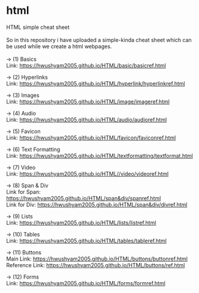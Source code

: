 # html
HTML simple cheat sheet
<br>
<br>
So in this repository i have uploaded a simple-kinda cheat sheet which can be used while we create a html webpages.
<br>
<br>
-> (1) Basics
<br>
Link: https://hwushyam2005.github.io/HTML/basic/basicref.html
<br>

-> (2) Hyperlinks
<br>
Link: https://hwushyam2005.github.io/HTML/hyperlink/hyperlinkref.html
<br>

-> (3) Images
<br>
Link: https://hwushyam2005.github.io/HTML/image/imageref.html
<br>

-> (4) Audio
<br>
Link: https://hwushyam2005.github.io/HTML/audio/audioref.html
<br>

-> (5) Favicon
<br>
Link: https://hwushyam2005.github.io/HTML/favicon/faviconref.html
<br>

-> (6) Text Formatting
<br>
Link: https://hwushyam2005.github.io/HTML/textformatting/textformat.html
<br>

-> (7) Video
<br>
Link: https://hwushyam2005.github.io/HTML//video/videoref.html
<br>

-> (8) Span & Div
<br>
Link for Span: https://hwushyam2005.github.io/HTML/span&div/spanref.html
<br>
Link for Div: https://hwushyam2005.github.io/HTML/span&div/divref.html 
<br>

-> (9) Lists
<br>
Link: https://hwushyam2005.github.io/HTML/lists/listref.html
<br>

-> (10) Tables
<br>
Link: https://hwushyam2005.github.io/HTML/tables/tableref.html
<br>

-> (11) Buttons
<br>
Main Link: https://hwushyam2005.github.io/HTML/buttons/buttonref.html
<br>
Reference Link: https://hwushyam2005.github.io/HTML/buttons/ref.html
<br>

-> (12) Forms
<br>
Link: https://hwushyam2005.github.io/HTML/forms/formref.html
<br>



